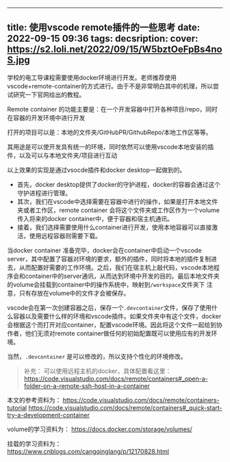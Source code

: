 
---
title: 使用vscode remote插件的一些思考 
date: 2022-09-15 09:36
tags: 
decsription:
cover: https://s2.loli.net/2022/09/15/W5bztOeFpBs4noS.jpg
---


学校的电工导课程需要使用docker环境进行开发。老师推荐使用vscode+remote-container的方式进行。由于不是非常明白其中的机理，所以尝试研究一下官网给出的教程。

Remote container 的功能主要是：在一个开发容器中打开各种项目/repo，同时在容器的开发环境中进行开发

打开的项目可以是：本地的文件夹/GitHubPR/GithubRepo/本地工作区等等。

其用途是可以使开发具有统一的环境，同时依然可以使用vscode本地安装的插件，以及可以与本地文件夹/项目进行互动

以上效果的实现是通过vsocde插件和docker desktop一起做到的。
- 首先，docker desktop提供了docker的守护进程，docker的容器会通过这个守护进程进行管理。
- 其次，我们在vscode中选择需要在容器中进行的操作，如果是打开本地文件夹或者工作区，remote container 会将这个文件夹或工作区作为一个volume传入将来的docker container中，便于容器和宿主机通讯。
- 接着，我们选择需要使用什么container进行开发，使用本地容器可以直接激活，使用远程容器则需要下载。


当docker container 准备完毕，docker会在container中启动一个vscode server，其中配置了容器对环境的要求，额外的插件，同时将本地的插件复制进去，从而配置好需要的工作环境。之后，我们在宿主机上敲代码，vscode本地程序会和container中的server通讯，从而达到环境中开发的目的。最后本地文件夹的volume会挂载到container中的操作系统中，映射到`/workspace`文件夹下
注意，只有存放在volume中的文件才会被保存。

vscode会在第一次创建容器之后，保存一个`.devcontainer`文件，保存了使用什么容器以及需要什么样的环境和vscode插件。如果文件夹中有这个文件，docker会根据这个而打开对应container，配置vscode环境。因此将这个文件一起给到协作者，他们无须对remote container做任何的初始配置既可以使用应有的开发环境。

当然，`.devcontainer` 是可以修改的，所以支持个性化的环境修改。


> 补充： 可以使用远程主机的docker，具体配置看这里：https://code.visualstudio.com/docs/remote/containers#_open-a-folder-on-a-remote-ssh-host-in-a-container

本文的参考资料为：
https://code.visualstudio.com/docs/remote/containers-tutorial
https://code.visualstudio.com/docs/remote/containers#_quick-start-try-a-development-container

volume的学习资料为：
https://docs.docker.com/storage/volumes/

挂载的学习资料为：
https://www.cnblogs.com/cangqinglang/p/12170828.html



